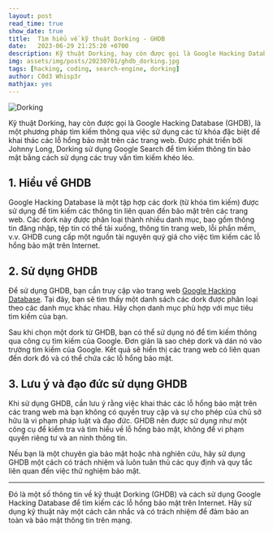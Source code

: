 ```yaml
---
layout: post
read_time: true
show_date: true
title:  Tìm hiểu về kỹ thuật Dorking - GHDB
date:   2023-06-29 21:25:20 +0700
description: Kỹ thuật Dorking, hay còn được gọi là Google Hacking Database (GHDB), là một phương pháp tìm kiếm thông qua việc sử dụng các từ khóa đặc biệt để khai thác các lỗ hổng bảo mật trên các trang web. Được phát triển bởi Johnny Long, Dorking sử dụng Google Search để tìm kiếm thông tin bảo mật bằng cách sử dụng các truy vấn tìm kiếm khéo léo.
img: assets/img/posts/20230701/ghdb_dorking.jpg
tags: [hacking, coding, search-engine, dorking]
author: C0d3 Whisp3r
mathjax: yes
---
```

![Dorking](https://i.ytimg.com/vi/uWR1Jag48lg/maxresdefault.jpg)

Kỹ thuật Dorking, hay còn được gọi là Google Hacking Database (GHDB), là một phương pháp tìm kiếm thông qua việc sử dụng các từ khóa đặc biệt để khai thác các lỗ hổng bảo mật trên các trang web. Được phát triển bởi Johnny Long, Dorking sử dụng Google Search để tìm kiếm thông tin bảo mật bằng cách sử dụng các truy vấn tìm kiếm khéo léo.

## 1. Hiểu về GHDB

Google Hacking Database là một tập hợp các dork (từ khóa tìm kiếm) được sử dụng để tìm kiếm các thông tin liên quan đến bảo mật trên các trang web. Các dork này được phân loại thành nhiều danh mục, bao gồm thông tin đăng nhập, tệp tin có thể tải xuống, thông tin trang web, lỗi phần mềm, v.v. GHDB cung cấp một nguồn tài nguyên quý giá cho việc tìm kiếm các lỗ hổng bảo mật trên Internet.

## 2. Sử dụng GHDB

Để sử dụng GHDB, bạn cần truy cập vào trang web [Google Hacking Database](https://www.exploit-db.com/google-hacking-database). Tại đây, bạn sẽ tìm thấy một danh sách các dork được phân loại theo các danh mục khác nhau. Hãy chọn danh mục phù hợp với mục tiêu tìm kiếm của bạn.

Sau khi chọn một dork từ GHDB, bạn có thể sử dụng nó để tìm kiếm thông qua công cụ tìm kiếm của Google. Đơn giản là sao chép dork và dán nó vào trường tìm kiếm của Google. Kết quả sẽ hiển thị các trang web có liên quan đến dork đó và có thể chứa các lỗ hổng bảo mật.

## 3. Lưu ý và đạo đức sử dụng GHDB

Khi sử dụng GHDB, cần lưu ý rằng việc khai thác các lỗ hổng bảo mật trên các trang web mà bạn không có quyền truy cập và sự cho phép của chủ sở hữu là vi phạm pháp luật và đạo đức. GHDB nên được sử dụng như một công cụ để kiểm tra và tìm hiểu về lỗ hổng bảo mật, không để vi phạm quyền riêng tư và an ninh thông tin.

Nếu bạn là một chuyên gia bảo mật hoặc nhà nghiên cứu, hãy sử dụng GHDB một cách có trách nhiệm và luôn tuân thủ các quy định và quy tắc liên quan đến việc thử nghiệm bảo mật.

---

Đó là một số thông tin về kỹ thuật Dorking (GHDB) và cách sử dụng Google Hacking Database để tìm kiếm các lỗ hổng bảo mật trên Internet. Hãy sử dụng kỹ thuật này một cách cân nhắc và có trách nhiệm để đảm bảo an toàn và bảo mật thông tin trên mạng.
